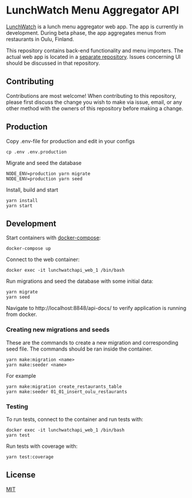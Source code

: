 LunchWatch Menu Aggregator API
==============================

[LunchWatch](https://lunch.watch) is a lunch menu aggregator web app. The app is currently in development. During beta phase, the app aggregates menus from restaurants in Oulu, Finland.

This repository contains back-end functionality and menu importers. The actual web app is located in a [separate repository](https://github.com/jtiala/lunchwatch-client). Issues concerning UI should be discussed in that repository.

## Contributing

Contributions are most welcome! When contributing to this repository, please first discuss the change you wish to make via issue, email, or any other method with the owners of this repository before making a change.

## Production

Copy .env-file for production and edit in your configs

    cp .env .env.production

Migrate and seed the database

    NODE_ENV=production yarn migrate
    NODE_ENV=production yarn seed

Install, build and start

    yarn install
    yarn start

## Development

Start containers with [docker-compose](https://docs.docker.com/compose/):

    docker-compose up

Connect to the web container:

    docker exec -it lunchwatchapi_web_1 /bin/bash

Run migrations and seed the database with some initial data:

    yarn migrate
    yarn seed

Navigate to http://localhost:8848/api-docs/ to verify application is running from docker.

### Creating new migrations and seeds

These are the commands to create a new migration and corresponding seed file. The commands should be
ran inside the container.

    yarn make:migration <name>
    yarn make:seeder <name>

For example

    yarn make:migration create_restaurants_table
    yarn make:seeder 01_01_insert_oulu_restaurants

### Testing

To run tests, connect to the container and run tests with:

    docker exec -it lunchwatchapi_web_1 /bin/bash
    yarn test

Run tests with coverage with:

    yarn test:coverage

## License

[MIT](LICENSE)
